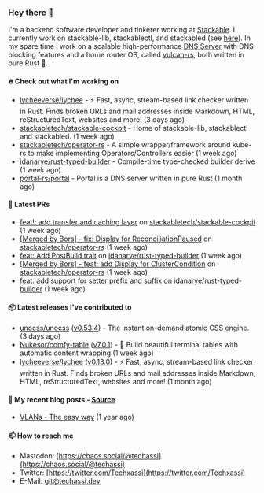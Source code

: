 ### Hey there 👋

I'm a backend software developer and tinkerer working at [Stackable][stackable]. I currently work on
stackable-lib, stackablectl, and stackabled (see [here][stackable-work]). In my spare time I work on
a scalable high-performance [DNS Server][portal] with DNS blocking features and a home router OS,
called [vulcan-rs][vulcan], both written in pure Rust 🦀.

[stackable-work]: https://github.com/stackabletech/stackable
[stackable]: https://github.com/stackabletech
[portal]: https://github.com/portal-rs/portal
[vulcan]: https://github.com/vulcan-rs

#### 🔥 Check out what I'm working on


- [lycheeverse/lychee](https://github.com/lycheeverse/lychee) - ⚡ Fast, async, stream-based link checker written in Rust. Finds broken URLs and mail addresses inside Markdown, HTML, reStructuredText, websites and more! (3 days ago)
- [stackabletech/stackable-cockpit](https://github.com/stackabletech/stackable-cockpit) - Home of stackable-lib, stackablectl and stackabled. (1 week ago)
- [stackabletech/operator-rs](https://github.com/stackabletech/operator-rs) - A simple wrapper/framework around kube-rs to make implementing Operators/Controllers easier (1 week ago)
- [idanarye/rust-typed-builder](https://github.com/idanarye/rust-typed-builder) - Compile-time type-checked builder derive (1 week ago)
- [portal-rs/portal](https://github.com/portal-rs/portal) - Portal is a DNS server written in pure Rust (1 month ago)

#### 🧪 Latest PRs


- [feat!: add transfer and caching layer](https://github.com/stackabletech/stackable-cockpit/pull/47) on [stackabletech/stackable-cockpit](https://github.com/stackabletech/stackable-cockpit) (1 week ago)
- [[Merged by Bors] - fix: Display for ReconciliationPaused](https://github.com/stackabletech/operator-rs/pull/609) on [stackabletech/operator-rs](https://github.com/stackabletech/operator-rs) (1 week ago)
- [feat: Add PostBuild trait](https://github.com/idanarye/rust-typed-builder/pull/95) on [idanarye/rust-typed-builder](https://github.com/idanarye/rust-typed-builder) (1 week ago)
- [[Merged by Bors] - feat: add Display for ClusterCondition](https://github.com/stackabletech/operator-rs/pull/608) on [stackabletech/operator-rs](https://github.com/stackabletech/operator-rs) (1 week ago)
- [feat: add support for setter prefix and suffix](https://github.com/idanarye/rust-typed-builder/pull/94) on [idanarye/rust-typed-builder](https://github.com/idanarye/rust-typed-builder) (1 week ago)

#### 📦 Latest releases I've contributed to


- [unocss/unocss](https://github.com/unocss/unocss/releases/tag/v0.53.4) ([v0.53.4](https://github.com/unocss/unocss/releases/tag/v0.53.4)) - The instant on-demand atomic CSS engine. (3 days ago)
- [Nukesor/comfy-table](https://github.com/Nukesor/comfy-table/releases/tag/v7.0.1) ([v7.0.1](https://github.com/Nukesor/comfy-table/releases/tag/v7.0.1)) - :large_orange_diamond: Build beautiful terminal tables with automatic content wrapping (1 week ago)
- [lycheeverse/lychee](https://github.com/lycheeverse/lychee/releases/tag/v0.13.0) ([v0.13.0](https://github.com/lycheeverse/lychee/releases/tag/v0.13.0)) - ⚡ Fast, async, stream-based link checker written in Rust. Finds broken URLs and mail addresses inside Markdown, HTML, reStructuredText, websites and more! (1 month ago)

#### 📜 My recent blog posts - [Source](https://github.com/Techassi/page)


- [VLANs - The easy way](https://techassi.dev/posts/vlans-the-easy-way/) (1 year ago)

#### 📫 How to reach me

- Mastodon: [https://chaos.social/@techassi](https://chaos.social/@techassi)
- Twitter: [https://twitter.com/Techxassi](https://twitter.com/Techxassi)
- E-Mail: git@techassi.dev
